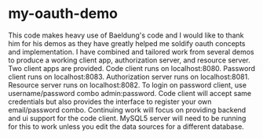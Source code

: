 # my-oauth-demo

This code makes heavy use of Baeldung's code and I would like to thank him for his demos as they have greatly helped me soldify oauth concepts and implementation. I have combined and tailored work from several demos to produce a working client app, authorization server, and resource server. Two client apps are provided. Code client runs on localhost:8080. Password client runs on localhost:8083. Authorization server runs on localhost:8081. Resource server runs on localhost:8082. To login on password client, use username/password combo admin:password. Code client will accept same credentials but also provides the interface to register your own email/password combo. Continuing work will focus on providing backend and ui support for the code client. MySQL5 server will need to be running for this to work unless you edit the data sources for a different database.
